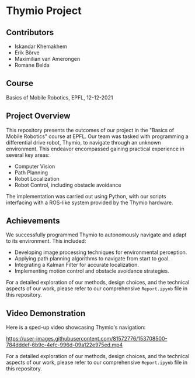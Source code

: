 # Thymio Project

## Contributors
- Iskandar Khemakhem
- Erik Börve
- Maximilian van Amerongen
- Romane Belda

## Course
Basics of Mobile Robotics, EPFL, 12-12-2021

## Project Overview
This repository presents the outcomes of our project in the "Basics of Mobile Robotics" course at EPFL. Our team was tasked with programming a differential drive robot, Thymio, to navigate through an unknown environment. This endeavor encompassed gaining practical experience in several key areas:

- Computer Vision
- Path Planning
- Robot Localization
- Robot Control, including obstacle avoidance

The implementation was carried out using Python, with our scripts interfacing with a ROS-like system provided by the Thymio hardware.

## Achievements
We successfully programmed Thymio to autonomously navigate and adapt to its environment. This included:
- Developing image processing techniques for environmental perception.
- Applying path planning algorithms to navigate from start to goal.
- Integrating a Kalman Filter for accurate localization.
- Implementing motion control and obstacle avoidance strategies.

For a detailed exploration of our methods, design choices, and the technical aspects of our work, please refer to our comprehensive `Report.ipynb` file in this repository.

## Video Demonstration
Here is a sped-up video showcasing Thymio's navigation:

https://user-images.githubusercontent.com/81572776/153708500-784dddef-6b9c-4efc-996d-09a122e975ed.mp4

For a detailed exploration of our methods, design choices, and the technical aspects of our work, please refer to our comprehensive `Report.ipynb` file in this repository.
